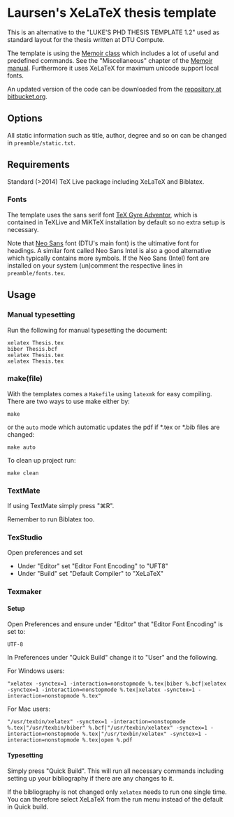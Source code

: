 # Laursen's XeLaTeX thesis template

This is an alternative to the "LUKE'S PHD THESIS TEMPLATE 1.2" used as standard layout for the thesis written at DTU Compute.

The template is using the [Memoir class](http://www.ctan.org/tex-archive/macros/latex/contrib/memoir/) which includes a lot of useful and predefined commands.
See the "Miscellaneous" chapter of the [Memoir manual](http://tug.ctan.org/tex-archive/macros/latex/contrib/memoir/memman.pdf). Furthermore it uses XeLaTeX for maximum unicode support local fonts.

An updated version of the code can be downloaded from the [repository at bitbucket.org](https://bitbucket.org/_laursen/laursens-xelatex-thesis-template/).

## Options

All static information such as title, author, degree and so on can be changed in `preamble/static.txt`.

## Requirements

Standard (>2014) TeX Live package including XeLaTeX and Biblatex.

### Fonts

The template uses the sans serif font [TeX Gyre Adventor](http://www.ctan.org/tex-archive/fonts/tex-gyre/), which is contained in TeXLive and MiKTeX installation by default so no extra setup is necessary.

Note that [Neo Sans](http://www.monotype.co.uk/neosans/) font (DTU's main font) is the ultimative font for headings.
A similar font called Neo Sans Intel is also a good alternative which typically contains more symbols. If the Neo Sans (Intel) font are installed on your system (un)comment the respective lines in `preamble/fonts.tex`.

## Usage

### Manual typesetting

Run the following for manual typesetting the document:

    xelatex Thesis.tex
    biber Thesis.bcf
    xelatex Thesis.tex
    xelatex Thesis.tex

### make(file)

With the templates comes a `Makefile` using `latexmk` for easy
compiling. There are two ways to use make either by:

    make

or the `auto` mode which automatic updates the pdf if *.tex or *.bib
files are changed:

    make auto

To clean up project run:

    make clean

### TextMate

If using TextMate simply press "⌘R".

Remember to run Biblatex too.

### TexStudio

Open preferences and set

-   Under "Editor" set "Editor Font Encoding" to "UFT8"
-   Under "Build" set "Default Compiler" to "XeLaTeX"

### Texmaker

#### Setup

Open Preferences and ensure under "Editor" that "Editor Font
Encoding" is set to:

    UTF-8

In Preferences under "Quick Build" change it to "User" and the following.

For Windows users:

    "xelatex -synctex=1 -interaction=nonstopmode %.tex|biber %.bcf|xelatex -synctex=1 -interaction=nonstopmode %.tex|xelatex -synctex=1 -interaction=nonstopmode %.tex"

For Mac users:

    "/usr/texbin/xelatex" -synctex=1 -interaction=nonstopmode %.tex|"/usr/texbin/biber" %.bcf|"/usr/texbin/xelatex" -synctex=1 -interaction=nonstopmode %.tex|"/usr/texbin/xelatex" -synctex=1 -interaction=nonstopmode %.tex|open %.pdf

#### Typesetting

Simply press "Quick Build". This will run all necessary commands including setting up your bibliography if there are any changes to it.

If the bibliography is not changed only `xelatex` needs to run one single time. You can therefore select XeLaTeX from the run menu instead of the default in Quick build.
